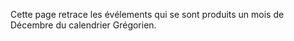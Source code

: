 <!-- TITLE: 12 − Décembre -->
<!-- SUBTITLE: Événements s'étant produits un mois de Décembre -->

Cette page retrace les évélements qui se sont produits un mois de Décembre du calendrier Grégorien.